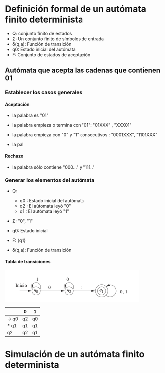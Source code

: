 # Definición formal de un autómata finito determinista
- Q: conjunto finito de estados
-  Σ: Un conjunto finito de símbolos de entrada 
- δ(q,a): Función de transición
- q0: Estado inicial del autómata 
- F: Conjunto de estados de aceptación 
## Autómata que acepta las cadenas que contienen 01

### Establecer los casos generales

#### Aceptación 
- la palabra es "01"
- la palabra empieza o termina con "01": "01XXX" , "XXX01"
- la palabra empieza con "0" y "1" consecutivos : "0001XXX", "1101XXX" 


- la pal
#### Rechazo
- la palabra sólo contiene "000..." y "111.."

### Generar los elementos del autómata

- Q: 
    - q0 : Estado inicial del autómata
    - q2 : El aútomata leyó "0"
    - q1 : El autómata leyó "1"
    
-  Σ: "0", "1"
- q0: Estado inicial
- F: {q1}
- δ(q,a): Función de transición
#### Tabla de transiciones 
![AFN que acepta la subcadena "01"](afn01.png)

||0|1|
|--|--|--|
| -> q0|q2|q0|
|* q1|q1|q1|
|q2|q2|q1|


# Simulación de un autómata finito determinista


